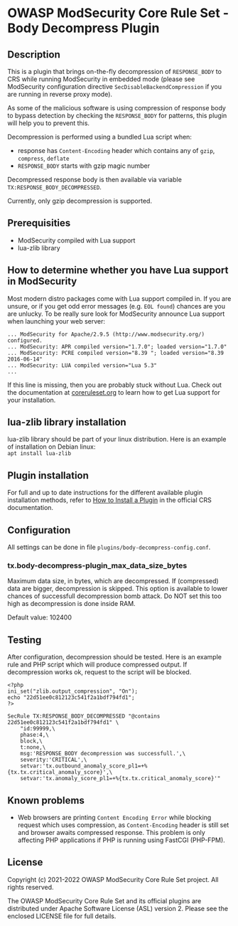 # OWASP ModSecurity Core Rule Set - Body Decompress Plugin

## Description

This is a plugin that brings on-the-fly decompression of `RESPONSE_BODY` to CRS
while running ModSecurity in embedded mode (please see ModSecurity configuration
directive `SecDisableBackendCompression` if you are running in reverse proxy
mode).

As some of the malicious software is using compression of response body to
bypass detection by checking the `RESPONSE_BODY` for patterns, this plugin will
help you to prevent this.

Decompression is performed using a bundled Lua script when:
 * response has `Content-Encoding` header which contains any of `gzip`, `compress`, `deflate`
 * `RESPONSE_BODY` starts with gzip magic number

Decompressed response body is then available via variable `TX:RESPONSE_BODY_DECOMPRESSED`.

Currently, only gzip decompression is supported.

## Prerequisities

 * ModSecurity compiled with Lua support
 * lua-zlib library

## How to determine whether you have Lua support in ModSecurity

Most modern distro packages come with Lua support compiled in. If you are unsure, or if you get odd error messages (e.g. `EOL found`) chances are you are unlucky. To be really sure look for ModSecurity announce Lua support when launching your web server:

```
... ModSecurity for Apache/2.9.5 (http://www.modsecurity.org/) configured.
... ModSecurity: APR compiled version="1.7.0"; loaded version="1.7.0"
... ModSecurity: PCRE compiled version="8.39 "; loaded version="8.39 2016-06-14"
... ModSecurity: LUA compiled version="Lua 5.3"
...
```

If this line is missing, then you are probably stuck without Lua. Check out the documentation at [coreruleset.org](https://coreruleset.org/docs) to learn how to get Lua support for your installation.

## lua-zlib library installation

lua-zlib library should be part of your linux distribution. Here is an example
of installation on Debian linux:  
`apt install lua-zlib`

## Plugin installation

For full and up to date instructions for the different available plugin
installation methods, refer to [How to Install a Plugin](https://coreruleset.org/docs/concepts/plugins/#how-to-install-a-plugin)
in the official CRS documentation.

## Configuration

All settings can be done in file `plugins/body-decompress-config.conf`.

### tx.body-decompress-plugin_max_data_size_bytes

Maximum data size, in bytes, which are decompressed. If (compressed) data are
bigger, decompression is skipped. This option is available to lower chances of
successfull decompression bomb attack. Do NOT set this too high as decompression
is done inside RAM.

Default value: 102400

## Testing

After configuration, decompression should be tested. Here is an example rule and
PHP script which will produce compressed output. If decompression works ok,
request to the script will be blocked.

```
<?php
ini_set("zlib.output_compression", "On");
echo "22d51ee0c812123c541f2a1bdf794fd1";
?>
```

```
SecRule TX:RESPONSE_BODY_DECOMPRESSED "@contains 22d51ee0c812123c541f2a1bdf794fd1" \
    "id:99999,\
    phase:4,\
    block,\
    t:none,\
    msg:'RESPONSE_BODY decompression was successfull.',\
    severity:'CRITICAL',\
    setvar:'tx.outbound_anomaly_score_pl1=+%{tx.tx.critical_anomaly_score}',\
    setvar:'tx.anomaly_score_pl1=+%{tx.tx.critical_anomaly_score}'"
```

## Known problems

 * Web browsers are printing `Content Encoding Error` while blocking request
   which uses compression, as `Content-Encoding` header is still set and browser
   awaits compressed response. This problem is only affecting PHP applications
   if PHP is running using FastCGI (PHP-FPM).

## License

Copyright (c) 2021-2022 OWASP ModSecurity Core Rule Set project. All rights reserved.

The OWASP ModSecurity Core Rule Set and its official plugins are distributed
under Apache Software License (ASL) version 2. Please see the enclosed LICENSE
file for full details.

